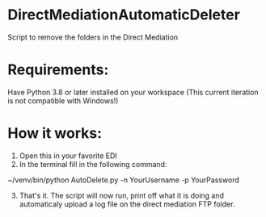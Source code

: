 # DirectMediationAutomaticDeleter
 Script to remove the folders in the Direct Mediation

# Requirements:
Have Python 3.8 or later installed on your workspace (This current iteration is not compatible with Windows!)

# How it works:
1) Open this in your favorite EDI
2) In the terminal fill in the following command:

~/venv/bin/python AutoDelete.py -n YourUsername -p YourPassword

3) That's it. The script will now run, print off what it is doing and automaticaly upload a log file on the direct mediation FTP folder.

